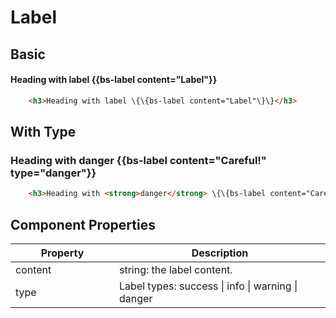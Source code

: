 # Label

## Basic

<div class="bs-example">
    <h4>Heading with label {{bs-label content="Label"}}</h4>
</div>

``` html
    <h3>Heading with label \{\{bs-label content="Label"\}\}</h3>
```

## With Type

<div class="bs-example">
    <h3>Heading with <strong>danger</strong> {{bs-label content="Careful!" type="danger"}}</h3>
</div>

``` html
    <h3>Heading with <strong>danger</strong> \{\{bs-label content="Careful!" type="danger"\}\}</h3>
```

## Component Properties

<div class="table-responsive">
    <table class="table table-bordered table-striped">
        <thead>
            <tr>
                <th style="width: 150px;">Property</th>
                <th>Description</th>
            </tr>
        </thead>
        <tbody>
            <tr>
                <td>content</td>
                <td>string: the label content.</td>
            </tr>
            <tr>
                <td>type</td>
                <td>Label types: success | info | warning | danger</td>
            </tr>
        </tbody>
    </table>
</div>
